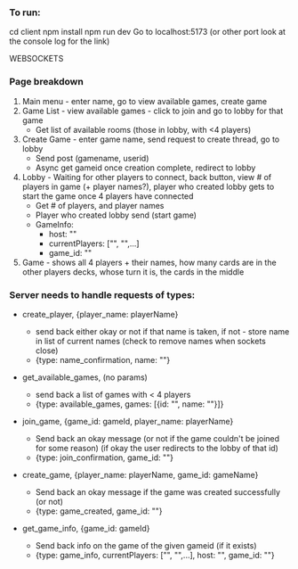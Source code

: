  ### To run:
cd client
npm install
npm run dev
Go to localhost:5173 (or other port look at the console log for the link)


WEBSOCKETS

### Page breakdown
1. Main menu - enter name, go to view available games, create game
2. Game List - view available games - click to join and go to lobby for that game
    - Get list of available rooms (those in lobby, with <4 players)
3. Create Game - enter game name, send request to create thread, go to lobby
    - Send post (gamename, userid)
    - Async get gameid once creation complete, redirect to lobby
4. Lobby - Waiting for other players to connect, back button, view # of players in game (+ player names?), player who created lobby gets to start the game once 4 players have connected
    - Get # of players, and player names
    - Player who created lobby send (start game)
    - GameInfo:
        - host: ""
        - currentPlayers: ["", "",...]
        - game_id: ""
5. Game - shows all 4 players + their names, how many cards are in the other players decks, whose turn it is, the cards in the middle


### Server needs to handle requests of types:
- create_player, {player_name: playerName} 
    - send back either okay or not if that name is taken, if not - store name in list of current names (check to remove names when sockets close)
    - {type: name_confirmation, name: ""}

- get_available_games, (no params)
    - send back a list of games with < 4 players 
    - {type: available_games, games: [{id: "", name: ""}]}

- join_game, {game_id: gameId, player_name: playerName}
    - Send back an okay message (or not if the game couldn't be joined for some reason) (if okay the user redirects to the lobby of that id)
    - {type: join_confirmation, game_id: ""}

- create_game, {player_name: playerName, game_id: gameName}
    - Send back an okay message if the game was created successfully (or not)
    - {type: game_created, game_id: ""}

- get_game_info, {game_id: gameId}
    - Send back info on the game of the given gameid (if it exists)
    - {type: game_info, currentPlayers: ["", "",...], host: "", game_id: ""}















